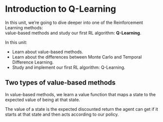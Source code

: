 #  Introduction to Q-Learning

In this unit, we’re going to dive deeper into one of the Reinforcement Learning methods:  
value-based methods and study our first RL algorithm: **Q-Learning**.

In this unit:
- Learn about value-based methods.
- Learn about the differences between Monte Carlo and Temporal Difference Learning.
- Study and implement our first RL algorithm: Q-Learning.

##  Two types of value-based methods

In value-based methods, we learn a value function that maps a state to the expected value of being at that state.

The value of a state is the expected discounted return the agent can get if it starts at that state and then acts according to our policy.

